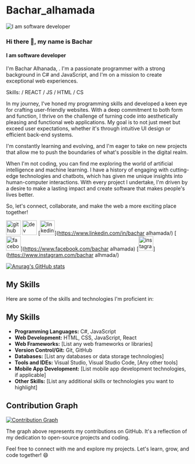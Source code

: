 # Bachar_alhamada
![I am software developer](http://strathprints.strath.ac.uk/images/laptop-code-crop.jpg)
### Hi there 👋, my name is Bachar 
#### I am software developer
I'm Bachar Alhanada, . I'm a passionate programmer with a strong background in C# and JavaScript, and I'm on a mission to create exceptional web experiences.


Skills: / REACT / JS / HTML / CS


In my journey, I've honed my programming skills and developed a keen eye for crafting user-friendly websites. With a deep commitment to both form and function, I thrive on the challenge of turning code into aesthetically pleasing and functional web applications. My goal is to not just meet but exceed user expectations, whether it's through intuitive UI design or efficient back-end systems.

I'm constantly learning and evolving, and I'm eager to take on new projects that allow me to push the boundaries of what's possible in the digital realm.

When I'm not coding, you can find me exploring the world of artificial intelligence and machine learning. I have a history of engaging with cutting-edge technologies and chatbots, which has given me unique insights into human-computer interactions. With every project I undertake, I'm driven by a desire to make a lasting impact and create software that makes people's lives better.

So, let's connect, collaborate, and make the web a more exciting place together!


[<img src='https://cdn.jsdelivr.net/npm/simple-icons@3.0.1/icons/github.svg' alt='github' height='40'>](https://github.com/bachar-alhamada)  [<img src='https://cdn.jsdelivr.net/npm/simple-icons@3.0.1/icons/dev-dot-to.svg' alt='dev' height='40'>](https://dev.to/bachar-alhamada)  [<img src='https://cdn.jsdelivr.net/npm/simple-icons@3.0.1/icons/linkedin.svg' alt='linkedin' height='40'>](https://www.linkedin.com/in/bachar alhamada/)  [<img src='https://cdn.jsdelivr.net/npm/simple-icons@3.0.1/icons/facebook.svg' alt='facebook' height='40'>](https://www.facebook.com/bachar alhamada)  [<img src='https://cdn.jsdelivr.net/npm/simple-icons@3.0.1/icons/instagram.svg' alt='instagram' height='40'>](https://www.instagram.com/bachar  alhmada/)  


[![Anurag's GitHub stats](https://github-readme-stats.vercel.app/api?username=bachar-alhamada)](https://github.com/anuraghazra/github-readme-stats)

## My Skills

Here are some of the skills and technologies I'm proficient in:

## My Skills

- **Programming Languages:** C#, JavaScript
- **Web Development:** HTML, CSS, JavaScript, React
- **Web Frameworks:** [List any web frameworks or libraries]
- **Version Control/Git:** Git, GitHub
- **Databases:** [List any databases or data storage technologies]
- **Tools and IDEs:** Visual Studio, Visual Studio Code, [Any other tools]
- **Mobile App Development:** [List mobile app development technologies, if applicable]
- **Other Skills:** [List any additional skills or technologies you want to highlight]


## Contribution Graph

[![Contribution Graph](https://activity-graph.herokuapp.com/graph?username=your-username)](https://github.com/your-username)

The graph above represents my contributions on GitHub. It's a reflection of my dedication to open-source projects and coding.

Feel free to connect with me and explore my projects. Let's learn, grow, and code together! 😄
